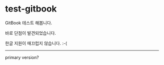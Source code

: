 # test-gitbook

GitBook 테스트 해봅니다.

바로 단점이 발견되었습니다.   

한글 지원이 매끄럽지 않습니다. :-\(

---

primary version?